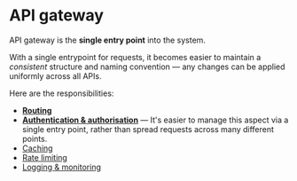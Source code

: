# API gateway

API gateway is the **single entry point** into the system.

With a single entrypoint for requests, it becomes easier to maintain a _consistent_ structure and naming convention — any changes can be applied uniformly across all APIs.

Here are the responsibilities:
* [**Routing**](./routing.md)
* [**Authentication & authorisation**](./authentication-and-authorisation.md) — It's easier to manage this aspect via a single entry point, rather than spread requests across many different points.
* [Caching](./caching.md)
* [Rate limiting](./rate-limiting.md)
* [Logging & monitoring](./logging-and-monitoring.md)
  